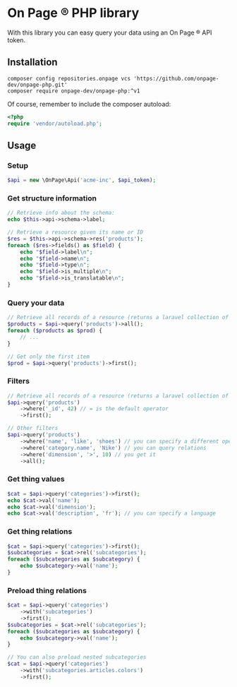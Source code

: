 # On Page ® PHP library

With this library you can easy query your data using an On Page ® API token.

## Installation
```
composer config repositories.onpage vcs 'https://github.com/onpage-dev/onpage-php.git'
composer require onpage-dev/onpage-php:^v1
```

Of course, remember to include the composer autoload:
```php
<?php
require 'vendor/autoload.php';
```

## Usage

### Setup
```php
$api = new \OnPage\Api('acme-inc', $api_token);
```

### Get structure information
```php
// Retrieve info about the schema:
echo $this->api->schema->label;

// Retrieve a resource given its name or ID
$res = $this->api->schema->res('products');
foreach ($res->fields() as $field) {
    echo "$field->label\n";
    echo "$field->name\n";
    echo "$field->type\n";
    echo "$field->is_multiple\n";
    echo "$field->is_translatable\n";
}
```

### Query your data
```php
// Retrieve all records of a resource (returns a laravel collection of \OnPage\Thing)
$products = $api->query('products')->all();
foreach ($products as $prod) {
    // ...
}

// Get only the first item
$prod = $api->query('products')->first();
```

### Filters
```php
// Retrieve all records of a resource (returns a laravel collection of \OnPage\Thing)
$api->query('products')
    ->where('_id', 42) // = is the default operator
    ->first();

// Other filters
$api->query('products')
    ->where('name', 'like', 'shoes') // you can specify a different operator
    ->where('category.name', 'Nike') // you can query relations
    ->where('dimension', '>', 10) // you get it
    ->all();
```

### Get thing values
```php
$cat = $api->query('categories')->first();
echo $cat->val('name');
echo $cat->val('dimension');
echo $cat->val('description', 'fr'); // you can specify a language
```

### Get thing relations
```php
$cat = $api->query('categories')->first();
$subcategories = $cat->rel('subcategories');
foreach ($subcategories as $subcategory) {
    echo $subcategory->val('name');
}
```

### Preload thing relations
```php
$cat = $api->query('categories')
    ->with('subcategories')
    ->first();
$subcategories = $cat->rel('subcategories');
foreach ($subcategories as $subcategory) {
    echo $subcategory->val('name');
}

// You can also preload nested subcategories
$cat = $api->query('categories')
    ->with('subcategories.articles.colors')
    ->first();
```

